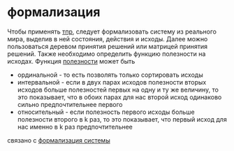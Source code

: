 # формализация
Чтобы применять [тпр](%D1%82%D0%B5%D0%BE%D1%80%D0%B8%D1%8F%20%D0%BF%D1%80%D0%B8%D0%BD%D1%8F%D1%82%D0%B8%D1%8F%20%D1%80%D0%B5%D1%88%D0%B5%D0%BD%D0%B8%D0%B9), следует формализовать систему из реального мира, выделив в ней состояния, действия и исходы. Далее можно пользоваться деревом принятия решений или матрицей принятия решений. Также необходимо определить функцию полезности на исходах. Функция [полезности](%D0%BF%D0%BE%D0%BB%D0%B5%D0%B7%D0%BD%D0%BE%D1%81%D1%82%D1%8C) может быть 

*   ординальной - то есть позволять только сортировать исходы
*   интервальной - если в двух парах исходов полезности вторых исходов больше полезностей первых на одну и ту же величину, то это показывает, что в обоих парах для нас второй исход одинаково сильно предпочтительнее первого
*   относительный - если полезность первого исходы больше полезности второго в k раз, то это показывает, что первый исход для нас именно в k раз предпочтительнее

связано с [формализация системы](../../../../../%D0%B0%D0%BD%D0%B0%D1%82%D1%82%D0%B0/%D0%BF%D0%BE%D0%BD%D1%8F%D1%82%D0%B8%D1%8F%2C%20%D1%81%D0%B2%D1%8F%D0%B7%D0%B0%D0%BD%D0%BD%D1%8B%D0%B5%20%D1%81%20%D0%AF/strange%20loop/%D0%A2%D0%B5%D0%BE%D1%80%D0%B5%D0%BC%D0%B0%20%D0%93%D0%B5%D0%B4%D0%B5%D0%BB%D1%8F/%D0%BC%D0%B0%D1%82%D0%B5%D0%BC%D0%B0%D1%82%D0%B8%D1%87%D0%B5%D1%81%D0%BA%D0%B0%D1%8F%20%D0%B4%D0%B5%D0%B4%D1%83%D0%BA%D1%82%D0%B8%D0%B2%D0%BD%D0%B0%D1%8F%20%D1%81%D0%B8%D1%81%D1%82%D0%B5%D0%BC%D0%B0/%D1%84%D0%BE%D1%80%D0%BC%D0%B0%D0%BB%D0%B8%D0%B7%D0%B0%D1%86%D0%B8%D1%8F%20%D1%81%D0%B8%D1%81%D1%82%D0%B5%D0%BC%D1%8B.md)